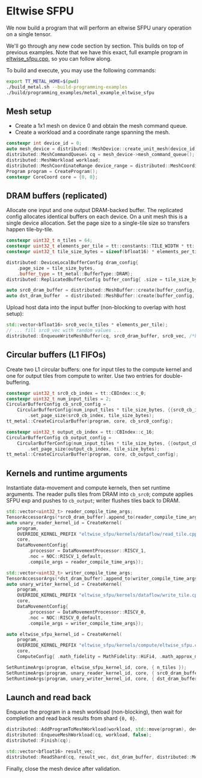 # Eltwise SFPU

We now build a program that will perform an eltwise SFPU unary operation on a single tensor.

We'll go through any new code section by section. This builds on top of previous examples. Note that we have this exact, full example program in [eltwise_sfpu.cpp](../../../tt_metal/programming_examples/eltwise_sfpu/eltwise_sfpu.cpp), so you can follow along.

To build and execute, you may use the following commands:
```bash
export TT_METAL_HOME=$(pwd)
./build_metal.sh --build-programming-examples
./build/programming_examples/metal_example_eltwise_sfpu
```

## Mesh setup

- Create a 1x1 mesh on device 0 and obtain the mesh command queue.
- Create a workload and a coordinate range spanning the mesh.

```cpp
constexpr int device_id = 0;
auto mesh_device = distributed::MeshDevice::create_unit_mesh(device_id);
distributed::MeshCommandQueue& cq = mesh_device->mesh_command_queue();
distributed::MeshWorkload workload;
distributed::MeshCoordinateRange device_range = distributed::MeshCoordinateRange(mesh_device->shape());
Program program = CreateProgram();
constexpr CoreCoord core = {0, 0};
```

## DRAM buffers (replicated)

Allocate one input and one output DRAM-backed buffer. The replicated config allocates identical buffers on each device. On a unit mesh this is a single device allocation. Set the page size to a single-tile size so transfers happen tile-by-tile.

```cpp
constexpr uint32_t n_tiles = 64;
constexpr uint32_t elements_per_tile = tt::constants::TILE_WIDTH * tt::constants::TILE_HEIGHT;
constexpr uint32_t tile_size_bytes = sizeof(bfloat16) * elements_per_tile;

distributed::DeviceLocalBufferConfig dram_config{
    .page_size = tile_size_bytes,
    .buffer_type = tt_metal::BufferType::DRAM};
distributed::ReplicatedBufferConfig buffer_config{ .size = tile_size_bytes * n_tiles };

auto src0_dram_buffer = distributed::MeshBuffer::create(buffer_config, dram_config, mesh_device.get());
auto dst_dram_buffer  = distributed::MeshBuffer::create(buffer_config, dram_config, mesh_device.get());
```

Upload host data into the input buffer (non-blocking to overlap with host setup):

```cpp
std::vector<bfloat16> src0_vec(n_tiles * elements_per_tile);
// ... fill src0_vec with random values ...
distributed::EnqueueWriteMeshBuffer(cq, src0_dram_buffer, src0_vec, /*blocking=*/false);
```

## Circular buffers (L1 FIFOs)

Create two L1 circular buffers: one for input tiles to the compute kernel and one for output tiles from compute to writer. Use two entries for double-buffering.

```cpp
constexpr uint32_t src0_cb_index = tt::CBIndex::c_0;
constexpr uint32_t num_input_tiles = 2;
CircularBufferConfig cb_src0_config =
    CircularBufferConfig(num_input_tiles * tile_size_bytes, {{src0_cb_index, tt::DataFormat::Float16_b}})
        .set_page_size(src0_cb_index, tile_size_bytes);
tt_metal::CreateCircularBuffer(program, core, cb_src0_config);

constexpr uint32_t output_cb_index = tt::CBIndex::c_16;
CircularBufferConfig cb_output_config =
    CircularBufferConfig(num_input_tiles * tile_size_bytes, {{output_cb_index, tt::DataFormat::Float16_b}})
        .set_page_size(output_cb_index, tile_size_bytes);
tt_metal::CreateCircularBuffer(program, core, cb_output_config);
```

## Kernels and runtime arguments

Instantiate data-movement and compute kernels, then set runtime arguments. The reader pulls tiles from DRAM into `cb_src0`; compute applies SFPU exp and pushes to `cb_output`; writer flushes tiles back to DRAM.

```cpp
std::vector<uint32_t> reader_compile_time_args;
TensorAccessorArgs(*src0_dram_buffer).append_to(reader_compile_time_args);
auto unary_reader_kernel_id = CreateKernel(
    program,
    OVERRIDE_KERNEL_PREFIX "eltwise_sfpu/kernels/dataflow/read_tile.cpp",
    core,
    DataMovementConfig{
        .processor = DataMovementProcessor::RISCV_1,
        .noc = NOC::RISCV_1_default,
        .compile_args = reader_compile_time_args});

std::vector<uint32_t> writer_compile_time_args;
TensorAccessorArgs(*dst_dram_buffer).append_to(writer_compile_time_args);
auto unary_writer_kernel_id = CreateKernel(
    program,
    OVERRIDE_KERNEL_PREFIX "eltwise_sfpu/kernels/dataflow/write_tile.cpp",
    core,
    DataMovementConfig{
        .processor = DataMovementProcessor::RISCV_0,
        .noc = NOC::RISCV_0_default,
        .compile_args = writer_compile_time_args});

auto eltwise_sfpu_kernel_id = CreateKernel(
    program,
    OVERRIDE_KERNEL_PREFIX "eltwise_sfpu/kernels/compute/eltwise_sfpu.cpp",
    core,
    ComputeConfig{ .math_fidelity = MathFidelity::HiFi4, .math_approx_mode = false });

SetRuntimeArgs(program, eltwise_sfpu_kernel_id, core, { n_tiles });
SetRuntimeArgs(program, unary_reader_kernel_id, core, { src0_dram_buffer->address(), n_tiles });
SetRuntimeArgs(program, unary_writer_kernel_id, core, { dst_dram_buffer->address(), n_tiles });
```

## Launch and read back

Enqueue the program in a mesh workload (non-blocking), then wait for completion and read back results from shard `{0, 0}`.

```cpp
distributed::AddProgramToMeshWorkload(workload, std::move(program), device_range);
distributed::EnqueueMeshWorkload(cq, workload, false);
distributed::Finish(cq);

std::vector<bfloat16> result_vec;
distributed::ReadShard(cq, result_vec, dst_dram_buffer, distributed::MeshCoordinate(0, 0), true);
```

Finally, close the mesh device after validation.
